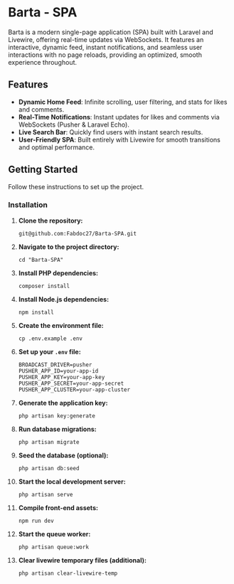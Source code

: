 # Barta - SPA

Barta is a modern single-page application (SPA) built with Laravel and Livewire, offering real-time updates via WebSockets. It features an interactive, dynamic feed, instant notifications, and seamless user interactions with no page reloads, providing an optimized, smooth experience throughout.

## Features

-   **Dynamic Home Feed**: Infinite scrolling, user filtering, and stats for likes and comments.
-   **Real-Time Notifications**: Instant updates for likes and comments via WebSockets (Pusher & Laravel Echo).
-   **Live Search Bar**: Quickly find users with instant search results.
-   **User-Friendly SPA**: Built entirely with Livewire for smooth transitions and optimal performance.

## Getting Started

Follow these instructions to set up the project.

### Installation

1. **Clone the repository:**

    ```shell
    git@github.com:Fabdoc27/Barta-SPA.git
    ```

2. **Navigate to the project directory:**

    ```shell
    cd "Barta-SPA"
    ```

3. **Install PHP dependencies:**

    ```shell
    composer install
    ```

4. **Install Node.js dependencies:**

    ```shell
    npm install
    ```

5. **Create the environment file:**

    ```shell
    cp .env.example .env
    ```

6. **Set up your `.env` file:**

    ```env
    BROADCAST_DRIVER=pusher
    PUSHER_APP_ID=your-app-id
    PUSHER_APP_KEY=your-app-key
    PUSHER_APP_SECRET=your-app-secret
    PUSHER_APP_CLUSTER=your-app-cluster
    ```

7. **Generate the application key:**

    ```shell
    php artisan key:generate
    ```

8. **Run database migrations:**

    ```shell
    php artisan migrate
    ```

9. **Seed the database (optional):**

    ```shell
    php artisan db:seed
    ```

10. **Start the local development server:**

    ```shell
    php artisan serve
    ```

11. **Compile front-end assets:**

    ```shell
    npm run dev
    ```

12. **Start the queue worker:**

    ```shell
    php artisan queue:work
    ```

13. **Clear livewire temporary files (additional):**

    ```shell
    php artisan clear-livewire-temp
    ```
